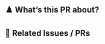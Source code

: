 ## ♟️ What’s this PR about?

<!--
Summarize what this PR does. Example:
- Adds link extraction from `.md` files
- Fixes invalid link detection logic
-->

## 🔗 Related Issues / PRs

<!--
Link related issues or pull requests here. Example:
Fixes #34
Resolves #56
Closes #12
-->
